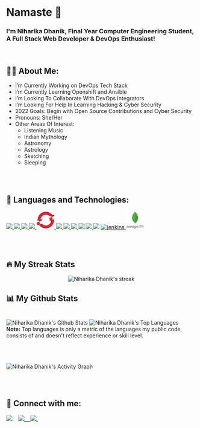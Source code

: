 # Namaste 🙏
### I'm Niharika Dhanik, Final Year Computer Engineering Student, A Full Stack Web Developer &  DevOps Enthusiast!
<br/>

 
## 👩‍💻 About Me:
- I’m Currently Working on DevOps Tech Stack
- I’m Currently Learning Openshift and Ansible
- I’m Looking To Collaborate With DevOps Integrators
- I’m Looking For Help In Learning Hacking & Cyber Security
- 2022 Goals: Begin with Open Source Contributions and Cyber Security
- Pronouns: She/Her
- Other Areas Of Interest: 
    - Listening Music   
    - Indian Mythology
    - Astronomy
    - Astrology
    - Sketching
    - Sleeping
    
    
<br><br>
## 🚀 Languages and Technologies:
<p align="left"> 
    <a href="https://www.python.org" target="_blank"> <img src="https://img.icons8.com/color/48/000000/python.png"/> </a>  
    <a href="https://www.ansible.com/"> <img src="https://img.icons8.com/fluency/48/000000/ansible.png"/> </a>
    <a href="https://www.docker.com/"/> <img src="https://img.icons8.com/fluency/48/000000/docker.png"/> </a>
    <a href="https://kubernetes.io/"> <img src="https://img.icons8.com/color/48/000000/kubernetes.png"/> </a>
    <a href="https://www.redhat.com/en/technologies/cloud-computing/openshift"/> <img src="https://github.com/niharicka2602/niharicka2602/blob/main/openshift%20logo.png"/> </a>
    <a href="https://www.w3.org/html/" target="_blank"> <img src="https://img.icons8.com/color/48/000000/html-5.png"/> </a> 
    <a href="https://www.w3schools.com/css/" target="_blank"> <img src="https://img.icons8.com/color/48/000000/css3.png"/> </a>
    <a href="https://developer.mozilla.org/en-US/docs/Web/JavaScript" target="_blank"> <img src="https://img.icons8.com/color/48/000000/javascript.png"/> </a>
    <a href="https://github.com/"><img src="https://img.icons8.com/fluency/48/000000/github.png"/></a>
    <a href="https://git-scm.com/" target="_blank"> <img src="https://img.icons8.com/color/48/000000/git.png"/> </a>
    <a href="https://www.redhat.com/en/technologies/linux-platforms/enterprise-linux"><img src="https://img.icons8.com/color/48/000000/linux--v2.png"/></a>
    <a href="https://www.jenkins.io" target="_blank"> <img src="https://www.vectorlogo.zone/logos/jenkins/jenkins-icon.svg" alt="jenkins" width="48" height="48"/> </a>
    <a href="https://www.mongodb.com/" target="_blank"> <img src="https://raw.githubusercontent.com/devicons/devicon/master/icons/mongodb/mongodb-original-wordmark.svg" alt="mongodb" width="48" height="48"/> </a>       
     
    
</p>


<br><br>
## 🔥 My Streak Stats
<p align="center">
    <img alt="Niharika Dhanik's streak" src="https://github-readme-streak-stats.herokuapp.com/?user=niharicka2602&theme=black-ice&hide_border=true&stroke=0000&background=060A0CD0"/>
</p>



## 📊 My Github Stats
 <br/>
    <img alt="Niharika Dhanik's Github Stats" src="https://github-readme-stats.vercel.app/api?username=niharicka2602&show_icons=true&count_private=true&theme=react&hide_border=true&bg_color=0D1117" />
    <img alt="Niharika Dhanik's Top Languages" src="https://github-readme-stats.vercel.app/api/top-langs/?username=niharicka2602&langs_count=8&count_private=true&layout=compact&theme=react&hide_border=true&bg_color=0D1117" />
 <br/>
 <b>Note:</b> Top languages is only a metric of the languages my public code consists of and doesn't reflect experience or skill level.

<br/><br/><br/>
<img alt="Niharika Dhanik's Activity Graph" src="https://activity-graph.herokuapp.com/graph?username=niharicka2602&bg_color=0D1117&color=5BCDEC&line=5BCDEC&point=FFFFFF&hide_border=true"/>



<br/><br/>
## 🔗 Connect with me:
<p align="left">
<a href = "https://www.linkedin.com/in/niharika-dhanik"><img src="https://img.icons8.com/fluent/48/000000/linkedin.png"/></a> &nbsp;&nbsp;
<a href = "https://niharicka.medium.com/"><img src="https://img.icons8.com/color/48/000000/medium-logo--v2.png"/> &nbsp;&nbsp;
<a href = "mailto:dhanikniharika05@gmail.com"><img src="https://img.icons8.com/color/48/000000/gmail-new.png"/>&nbsp;
</p>

